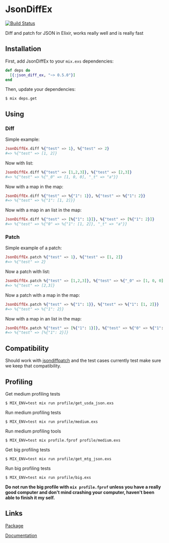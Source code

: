 # JsonDiffEx

[![Build Status](https://travis-ci.com/olafura/json_diff_ex.svg?branch=master)](https://travis-ci.com/olafura/json_diff_ex)

Diff and patch for JSON in Elixir, works really well and is really fast


## Installation

First, add JsonDiffEx to your `mix.exs` dependencies:

```elixir
def deps do
  [{:json_diff_ex, "~> 0.5.0"}]
end
```

Then, update your dependencies:

```sh-session
$ mix deps.get
```

## Using

### Diff

Simple example:

```elixir
JsonDiffEx.diff %{"test" => 1}, %{"test" => 2}
#=> %{"test" => [1, 2]}
```

Now with list:

```elixir
JsonDiffEx.diff %{"test" => [1,2,3]}, %{"test" => [2,3]}
#=> %{"test" => %{"_0" => [1, 0, 0], "_t" => "a"}}
```

Now with a map in the map:

```elixir
JsonDiffEx.diff %{"test" => %{"1": 1}}, %{"test" => %{"1": 2}}
#=> %{"test" => %{"1": [1, 2]}}
```

Now with a map in an list in the map:

```elixir
JsonDiffEx.diff %{"test" => [%{"1": 1}]}, %{"test" => [%{"1": 2}]}
#=> %{"test" => %{"0" => %{"1": [1, 2]}, "_t" => "a"}}
```

### Patch

Simple example of a patch:

```elixir
JsonDiffEx.patch %{"test" => 1}, %{"test" => [1, 2]}
#=> %{"test" => 2}
```

Now a patch with list:

```elixir
JsonDiffEx.patch %{"test" => [1,2,3]}, %{"test" => %{"_0" => [1, 0, 0], "_t" => "a"}}
#=> %{"test" => [2,3]}
```

Now a patch with a map in the map:

```elixir
JsonDiffEx.patch %{"test" => %{"1": 1}}, %{"test" => %{"1": [1, 2]}}
#=> %{"test" => %{"1": 2}}
```

Now with a map in an list in the map:

```elixir
JsonDiffEx.patch %{"test" => [%{"1": 1}]}, %{"test" => %{"0" => %{"1": [1, 2]}, "_t" => "a"}}
#=> %{"test" => [%{"1": 2}]}
```


## Compatibility

Should work with [jsondiffpatch](https://github.com/benjamine/jsondiffpatch)
and the test cases currently test make sure we keep that compatibility.

## Profiling


Get medium profiling tests

```sh-session
$ MIX_ENV=test mix run profile/get_usda_json.exs
```

Run medium profiling tests

```sh-session
$ MIX_ENV=test mix run profile/medium.exs
```

Run medium profiling tools

```sh-session
$ MIX_ENV=test mix profile.fprof profile/medium.exs
```

Get big profiling tests

```sh-session
$ MIX_ENV=test mix run profile/get_mtg_json.exs
```

Run big profiling tests

```sh-session
$ MIX_ENV=test mix run profile/big.exs
```

**Do not run the big profile with `mix profile.fprof` unless you
have a really good computer and don't mind crashing your computer,
haven't been able to finish it my self.**

## Links
[Package](https://hex.pm/packages/json_diff_ex)

[Documentation](http://hexdocs.pm/json_diff_ex/0.5.0/JsonDiffEx.html)
